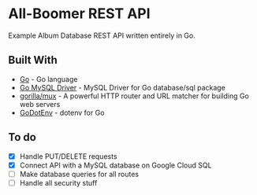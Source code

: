 # All-Boomer REST API

Example Album Database REST API written entirely in Go.

## Built With

- [Go](https://golang.org/) - Go language
- [Go MySQL Driver](https://github.com/go-sql-driver/mysql) - MySQL Driver for Go database/sql package
- [gorilla/mux](https://github.com/gorilla/mux) - A powerful HTTP router and URL matcher for building Go web servers
- [GoDotEnv](https://github.com/joho/godotenv) - dotenv for Go

## To do

- [x] Handle PUT/DELETE requests
- [x] Connect API with a MySQL database on Google Cloud SQL
- [ ] Make database queries for all routes
- [ ] Handle all security stuff
